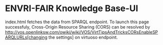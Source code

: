 # ENVRI-FAIR Knowledge Base-UI

index.html fetches the data from SPARQL endpoint. To launch this page successfuly, Cross-Origin Resource Sharing (CORS) can be resolved by http://vos.openlinksw.com/owiki/wiki/VOS/VirtTipsAndTricksCORsEnableSPARQLURLs[changing the settings] on virtuoso endpoint.
